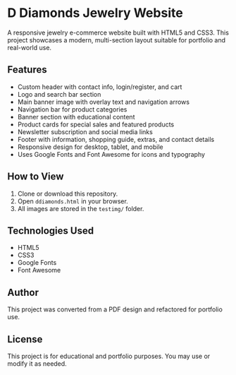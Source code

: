 # D Diamonds Jewelry Website

A responsive jewelry e-commerce website built with HTML5 and CSS3. This project showcases a modern, multi-section layout suitable for portfolio and real-world use.

## Features
- Custom header with contact info, login/register, and cart
- Logo and search bar section
- Main banner image with overlay text and navigation arrows
- Navigation bar for product categories
- Banner section with educational content
- Product cards for special sales and featured products
- Newsletter subscription and social media links
- Footer with information, shopping guide, extras, and contact details
- Responsive design for desktop, tablet, and mobile
- Uses Google Fonts and Font Awesome for icons and typography

## How to View
1. Clone or download this repository.
2. Open `ddiamonds.html` in your browser.
3. All images are stored in the `testimg/` folder.

## Technologies Used
- HTML5
- CSS3
- Google Fonts
- Font Awesome

## Author
This project was converted from a PDF design and refactored for portfolio use.

## License
This project is for educational and portfolio purposes. You may use or modify it as needed.
